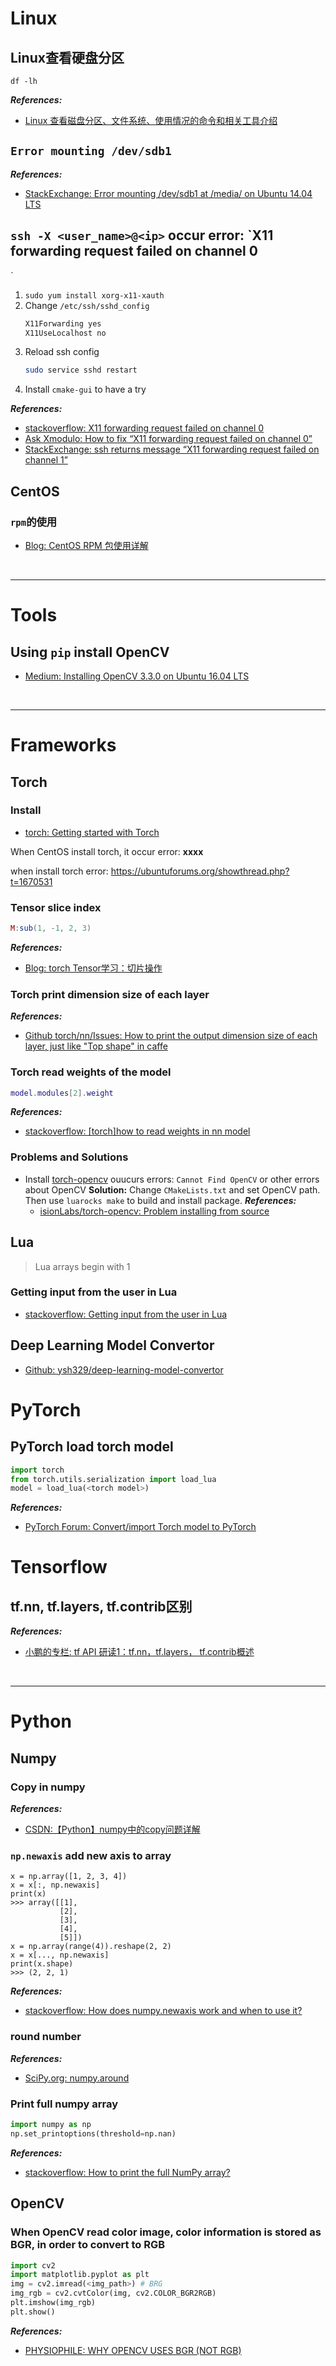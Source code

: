 # Linux
## Linux查看硬盘分区
```
df -lh
```

***References:***
- [Linux 查看磁盘分区、文件系统、使用情况的命令和相关工具介绍](http://blog.51cto.com/13233/82677)

## `Error mounting /dev/sdb1`
***References:***
- [StackExchange: Error mounting /dev/sdb1 at /media/ on Ubuntu 14.04 LTS](https://askubuntu.com/questions/586308/error-mounting-dev-sdb1-at-media-on-ubuntu-14-04-lts)

## `ssh -X <user_name>@<ip>` occur error: `X11 forwarding request failed on channel 0
`
1. `sudo yum install xorg-x11-xauth`
2. Change `/etc/ssh/sshd_config`
    ```bash
    X11Forwarding yes
    X11UseLocalhost no
    ```
3. Reload ssh config
    ```bash
    sudo service sshd restart
    ```
4. Install `cmake-gui` to have a try

***References:***
- [stackoverflow: X11 forwarding request failed on channel 0](https://stackoverflow.com/questions/38961495/x11-forwarding-request-failed-on-channel-0)
- [Ask Xmodulo: How to fix “X11 forwarding request failed on channel 0”](http://ask.xmodulo.com/fix-broken-x11-forwarding-ssh.html)
- [StackExchange: ssh returns message “X11 forwarding request failed on channel 1”](https://unix.stackexchange.com/questions/111519/ssh-returns-message-x11-forwarding-request-failed-on-channel-1)


## CentOS
### `rpm`的使用
- [Blog: CentOS RPM 包使用详解](http://blog.51cto.com/tengq/1930181)

<!--  -->
<br>

***
<!--  -->

# Tools
## Using `pip` install **OpenCV**
- [Medium: Installing OpenCV 3.3.0 on Ubuntu 16.04 LTS](https://medium.com/@debugvn/installing-opencv-3-3-0-on-ubuntu-16-04-lts-7db376f93961)


<!--  -->
<br>

***
<!--  -->


# Frameworks
## Torch
### Install
- [torch: Getting started with Torch](http://torch.ch/docs/getting-started.html)

When CentOS install torch, it occur error: **xxxx**

when install torch error: https://ubuntuforums.org/showthread.php?t=1670531

### Tensor slice index
```lua
M:sub(1, -1, 2, 3)
```
***References:***
- [Blog: torch Tensor学习：切片操作](https://www.cnblogs.com/YiXiaoZhou/p/6387769.html)

### Torch print dimension size of each layer
***References:***
- [Github torch/nn/Issues: How to print the output dimension size of each layer, just like "Top shape" in caffe](https://github.com/torch/nn/issues/922)

### Torch read weights of the model
```lua
model.modules[2].weight
```

***References:***
- [stackoverflow: [torch]how to read weights in nn model](https://stackoverflow.com/questions/32086106/torchhow-to-read-weights-in-nn-model)

### Problems and Solutions
- Install [torch-opencv](https://github.com/VisionLabs/torch-opencv) ouucurs errors: `Cannot Find OpenCV` or other errors about OpenCV
    **Solution:** Change `CMakeLists.txt` and set OpenCV path. Then use `luarocks make` to build and install package.
    ***References:*** 
    - [isionLabs/torch-opencv: Problem installing from source](https://github.com/VisionLabs/torch-opencv/issues/182)

## Lua
> Lua arrays begin with 1

### Getting input from the user in Lua
- [stackoverflow: Getting input from the user in Lua](https://stackoverflow.com/questions/12069109/getting-input-from-the-user-in-lua) 

## Deep Learning Model Convertor
- [Github: ysh329/deep-learning-model-convertor](https://github.com/ysh329/deep-learning-model-convertor)

# PyTorch
## PyTorch load torch model
```python
import torch
from torch.utils.serialization import load_lua
model = load_lua(<torch model>)
```

***References:***
- [PyTorch Forum: Convert/import Torch model to PyTorch](https://discuss.pytorch.org/t/convert-import-torch-model-to-pytorch/37)

# Tensorflow
## tf.nn, tf.layers, tf.contrib区别
***References:***
- [小鹏的专栏: tf API 研读1：tf.nn，tf.layers， tf.contrib概述](https://cloud.tencent.com/developer/article/1016697)

<!--  -->
<br>

***
<!--  -->

# Python
## Numpy
### Copy in numpy
***References:***
- [CSDN:【Python】numpy中的copy问题详解](https://blog.csdn.net/u010099080/article/details/59111207)

### `np.newaxis` add new axis to array
```
x = np.array([1, 2, 3, 4])
x = x[:, np.newaxis]
print(x)
>>> array([[1],
           [2],
           [3],
           [4],
           [5]])
x = np.array(range(4)).reshape(2, 2)
x = x[..., np.newaxis]
print(x.shape)
>>> (2, 2, 1)
```

***References:***
- [stackoverflow: How does numpy.newaxis work and when to use it?](https://stackoverflow.com/questions/29241056/how-does-numpy-newaxis-work-and-when-to-use-it)

### round number
***References:***
- [SciPy.org: numpy.around](https://docs.scipy.org/doc/numpy-1.14.0/reference/generated/numpy.around.html)

### Print full numpy array
```python
import numpy as np
np.set_printoptions(threshold=np.nan)
```

***References:***
- [stackoverflow: How to print the full NumPy array?](https://stackoverflow.com/questions/1987694/how-to-print-the-full-numpy-array)

## OpenCV
### When OpenCV read color image, color information is stored as BGR, in order to convert to RGB
```python
import cv2
import matplotlib.pyplot as plt
img = cv2.imread(<img_path>) # BRG
img_rgb = cv2.cvtColor(img, cv2.COLOR_BGR2RGB)
plt.imshow(img_rgb)
plt.show()
```

***References:***
- [PHYSIOPHILE: WHY OPENCV USES BGR (NOT RGB)](https://physiophile.wordpress.com/2017/01/12/why-opencv-uses-bgr-not-rgb/)